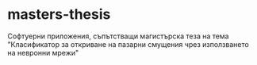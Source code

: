 # masters-thesis
Софтуерни приложения, съпътстващи магистърска теза на тема "Класификатор за откриване на пазарни смущения чрез използването на невронни мрежи"
